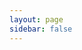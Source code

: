 ```yaml
---
layout: page
sidebar: false
---
```


<script setup>
import About from './views/About.vue'
</script>

<about />
